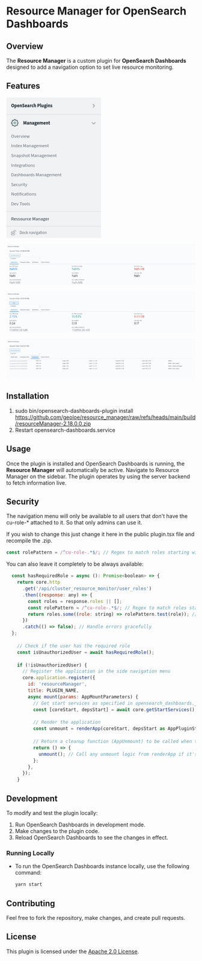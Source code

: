 # Resource Manager for OpenSearch Dashboards

## Overview

The **Resource Manager** is a custom plugin for **OpenSearch Dashboards** designed to add a navigation option to set live resource monitoring.

## Features

![Navigation](images/1.png)

![Navigation](images/2.png)

![Navigation](images/3.png)

![Navigation](images/4.png)

## Installation

1. sudo bin/opensearch-dashboards-plugin install https://github.com/geoloe/resource_manager/raw/refs/heads/main/build/resourceManager-2.18.0.0.zip
2. Restart opensearch-dashboards.service

## Usage

Once the plugin is installed and OpenSearch Dashboards is running, the **Resource Manager** will automatically be active. Navigate to Resource Manager on the sidebar. The plugin operates by using the server backend to fetch information live.

## Security

The navigation menu will only be available to all users that don't have the cu-role-* attached to it. So that only admins can use it.

If you wish to change this just change it here in the public plugin.tsx file and recompile the .zip.

```jsx
const rolePattern = /^cu-role-.*$/; // Regex to match roles starting with 'cu-' and ending with '-role'
```

You can also leave it completely to be always available:

```jsx
  const hasRequiredRole = async (): Promise<boolean> => {
    return core.http
      .get('/api/cluster_resource_monitor/user_roles')
      .then((response: any) => {
        const roles = response.roles || [];
        const rolePattern = /^cu-role-.*$/; // Regex to match roles starting with 'cu-' and ending with '-role'
        return roles.some((role: string) => rolePattern.test(role)); // Check if any role matches the pattern
      })
      .catch(() => false); // Handle errors gracefully
  };

    // Check if the user has the required role
    const isUnauthorizedUser = await hasRequiredRole();

    if (!isUnauthorizedUser) {
      // Register the application in the side navigation menu
      core.application.register({
        id: 'resourceManager',
        title: PLUGIN_NAME,
        async mount(params: AppMountParameters) {
          // Get start services as specified in opensearch_dashboards.json
          const [coreStart, depsStart] = await core.getStartServices();

          // Render the application
          const unmount = renderApp(coreStart, depsStart as AppPluginStartDependencies, params);

          // Return a cleanup function (AppUnmount) to be called when the app is unmounted
          return () => {
            unmount(); // Call any unmount logic from renderApp if it's provided
          };
        },
      });
    }
```

## Development

To modify and test the plugin locally:

1. Run OpenSearch Dashboards in development mode.
2. Make changes to the plugin code.
3. Reload OpenSearch Dashboards to see the changes in effect.

### Running Locally
- To run the OpenSearch Dashboards instance locally, use the following command:
  ```bash
  yarn start
  ```

## Contributing

Feel free to fork the repository, make changes, and create pull requests.

## License

This plugin is licensed under the [Apache 2.0 License](LICENSE).